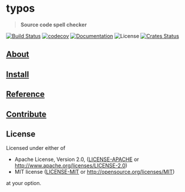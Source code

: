 # typos

> **Source code spell checker**

[![Build Status](https://dev.azure.com/crate-ci/crate-ci/_apis/build/status/typos?branchName=master)](https://dev.azure.com/crate-ci/crate-ci/_build/latest?definitionId=11&branchName=master)
[![codecov](https://codecov.io/gh/crate-ci/typos/branch/master/graph/badge.svg)](https://codecov.io/gh/crate-ci/typos)
[![Documentation](https://img.shields.io/badge/docs-master-blue.svg)][Documentation]
![License](https://img.shields.io/crates/l/typos.svg)
[![Crates Status](https://img.shields.io/crates/v/typos.svg)](https://crates.io/crates/typos)

## [About](docs/about.md)

## [Install](docs/install.md)

## [Reference](docs/reference.md)

## [Contribute](CONTRIBUTING.md)

## License

Licensed under either of

 * Apache License, Version 2.0, ([LICENSE-APACHE](LICENSE-APACHE) or http://www.apache.org/licenses/LICENSE-2.0)
 * MIT license ([LICENSE-MIT](LICENSE-MIT) or http://opensource.org/licenses/MIT)

at your option.

[Crates.io]: https://crates.io/crates/typos-cli
[Documentation]: https://docs.rs/typos
